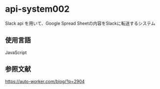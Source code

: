# api-system002
Slack api を用いて、Google Spread Sheetの内容をSlackに転送するシステム

## 使用言語
JavaScript

## 参照文献
https://auto-worker.com/blog/?p=2904